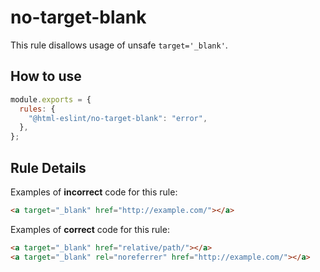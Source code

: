 # no-target-blank

This rule disallows usage of unsafe `target='_blank'`.

## How to use

```js,.eslintrc.js
module.exports = {
  rules: {
    "@html-eslint/no-target-blank": "error",
  },
};
```

## Rule Details

Examples of **incorrect** code for this rule:

```html
<a target="_blank" href="http://example.com/"></a>
```

Examples of **correct** code for this rule:

```html
<a target="_blank" href="relative/path/"></a>
<a target="_blank" rel="noreferrer" href="http://example.com/"></a>
```
